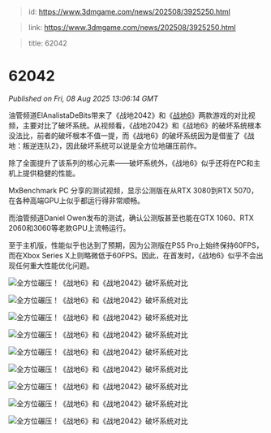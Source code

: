 > id: https://www.3dmgame.com/news/202508/3925250.html

> link: https://www.3dmgame.com/news/202508/3925250.html

> title: 62042

# 62042
_Published on Fri, 08 Aug 2025 13:06:14 GMT_

油管频道ElAnalistaDeBits带来了《战地2042》和《[战地6](https://www.3dmgame.com/games/battlefield6/)》两款游戏的对比视频，主要对比了破坏系统。从视频看，《战地2042》和《战地6》的破坏系统根本没法比，前者的破坏根本不值一提，而《战地6》的破坏系统因为是借鉴了《战地：叛逆连队2》，因此破坏系统可以说是全方位地碾压前作。

除了全面提升了该系列的核心元素——破坏系统外，《战地6》似乎还将在PC和主机上提供稳健的性能。

MxBenchmark PC 分享的测试视频，显示公测版在从RTX 3080到RTX 5070，在各种高端GPU上似乎都运行得非常顺畅。

而油管频道Daniel Owen发布的测试，确认公测版甚至也能在GTX 1060、RTX 2060和3060等老款GPU上流畅运行。

至于主机版，性能似乎也达到了预期，因为公测版在PS5 Pro上始终保持60FPS，而在Xbox Series X上则略微低于60FPS。因此，在首发时，《战地6》似乎不会出现任何重大性能优化问题。

![全方位碾压！《战地6》和《战地2042》破坏系统对比](https://img.3dmgame.com/uploads/images/news/20250808/1754658254_566525_jpg_r.jpg)

![全方位碾压！《战地6》和《战地2042》破坏系统对比](https://img.3dmgame.com/uploads/images/news/20250808/1754658253_467203_jpg_r.jpg)

![全方位碾压！《战地6》和《战地2042》破坏系统对比](https://img.3dmgame.com/uploads/images/news/20250808/1754658252_392213_jpg_r.jpg)

![全方位碾压！《战地6》和《战地2042》破坏系统对比](https://img.3dmgame.com/uploads/images/news/20250808/1754658253_970693_jpg_r.jpg)

![全方位碾压！《战地6》和《战地2042》破坏系统对比](https://img.3dmgame.com/uploads/images/news/20250808/1754658254_103883_jpg_r.jpg)

![全方位碾压！《战地6》和《战地2042》破坏系统对比](https://img.3dmgame.com/uploads/images/news/20250808/1754658254_563788_jpg_r.jpg)

![全方位碾压！《战地6》和《战地2042》破坏系统对比](https://img.3dmgame.com/uploads/images/news/20250808/1754658255_121476_jpg_r.jpg)

![全方位碾压！《战地6》和《战地2042》破坏系统对比](https://img.3dmgame.com/uploads/images/news/20250808/1754658255_542336_jpg_r.jpg)

![全方位碾压！《战地6》和《战地2042》破坏系统对比](https://img.3dmgame.com/uploads/images/news/20250808/1754658255_665966_jpg_r.jpg)

